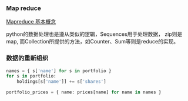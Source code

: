 ### Map reduce
[Mapreduce 基本概念](https://time.geekbang.org/column/article/423595)

python的数据处理也是遵从类似的逻辑，Sequences用于处理数据， zip则是map, 而Collection所提供的方法，如Counter、Sum等则是reduce的实现。

### 数据的重新组织
```python
names = { s['name'] for s in portfolio }
for s in portfolio:
    holdings[s['name']] += s['shares']

portfolio_prices = { name: prices[name] for name in names }
```


